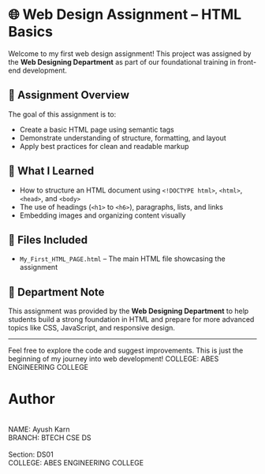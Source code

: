 # 🌐 Web Design Assignment – HTML Basics

Welcome to my first web design assignment! This project was assigned by the **Web Designing Department** as part of our foundational training in front-end development.

## 📄 Assignment Overview

The goal of this assignment is to:
- Create a basic HTML page using semantic tags
- Demonstrate understanding of structure, formatting, and layout
- Apply best practices for clean and readable markup

## 🧠 What I Learned

- How to structure an HTML document using `<!DOCTYPE html>`, `<html>`, `<head>`, and `<body>`
- The use of headings (`<h1>` to `<h6>`), paragraphs, lists, and links
- Embedding images and organizing content visually

## 📁 Files Included

- `My_First_HTML_PAGE.html` – The main HTML file showcasing the assignment

## 🏫 Department Note

This assignment was provided by the **Web Designing Department** to help students build a strong foundation in HTML and prepare for more advanced topics like CSS, JavaScript, and responsive design.

---

Feel free to explore the code and suggest improvements. This is just the beginning of my journey into web development!
COLLEGE: ABES ENGINEERING COLLEGE

# Author
<br>
NAME: Ayush Karn
<br>
BRANCH: BTECH CSE DS 
<br>
<br>
Section: DS01 
<br>
COLLEGE: ABES ENGINEERING COLLEGE 
